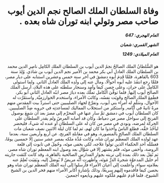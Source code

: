 <h1 dir="rtl">وفاة السلطان الملك الصالح نجم الدين أيوب صاحب مصر وتولي ابنه توران شاه بعده .</h1>

<h5 dir="rtl">العام الهجري:  647

الشهر القمري: شعبان

العام الميلادي: 1249</h5>

<p dir="rtl">هو السُّلطانُ الملك الصالحُ نجمُ الدين أيوب بن السلطان الملك الكامِل ناصِرِ الدين محمد بن السلطان الملك العادل أبي بكر محمد بن الأمير نجم الدين أيوب بن شاذي. وُلِدَ سنة 603 بالقاهرة، فلمَّا قَدِمَ أبوه دمشقَ في آخر سنة خمس وعشرين استنابه على ديار مصر، فلمَّا رجع انتقَدَ عليه أبوه أحوالًا، ومال عنه إلى ولَدِه الملك العادل الثاني. ولما استولى الكامِلُ على حران، وعلى حِصنِ كيفا وآمد وسنجار سلطَنَه على هذه البلادِ، أرسل الملك الصالح أيوب إليها, فلما توفِّيَ الكامل تملَّك بعده ديارَ مصر ابنُه العادل الثاني أبو بكر، فطَمِعَ الملك الصالح وقَوِيَت نفسُه، وكاتَبَ الأمراء، واستخدم الخوارزميَّة, واستقَرَّت له الأحوال، وسَلَّم له أمراء بني أيوب، وتفرَّغ لجهاد الصليبيين حتى استردَّ بيت المقدسِ منهم مرةً ثانيةً في أيَّامه, وأستكثر من استجلاب المماليك لمساعدتِه في حروبه ضِدَّ الصليبيين. كان السلطان أيوب في دمشق ثمَّ سار عنها في المحرَّم إلى مصرَ بعد أن سَمِعَ بوصول الفرنجِ إلى سواحل مصر من دمياط، وكان قد أصابه المرضُ ولم يقدر السلطاُن على الحركة لمرضه، ونودي في مصر من كان له على السلطانِ أو عنده له شيءٌ، فليحضر ليأخُذَ حَقَّه، فطلع الناسُ وأخذوا ما كان لهم، ثم لما كان ليلة الاثنين نصف شعبان مات السلطان الملك الصالح بالمنصورة، وهو في مقابلةِ الفرنج، عن أربع وأربعين سنة، بعدما عهد لولده الملك المعظَّم توران شاه، وكانت مُدَّة ملكه بمصر عشر سنين إلا خمسين يومًا، فغسَّلَه أحد الحكماء الذين تولوا علاجه، لكي يخفى موتَه، وحُمِلَ في تابوت إلى قلعة الروضة، وأخفى موتَه، فلم يشتهر إلا في شوَّال بعد وصول ابنه المعظم توران شاه مصر، ثم نُقِلَ بعد ذلك بمدة إلى تربته بجوارِ المدارس الصالحية بالقاهرة، وقد كانت كَتَمَت جاريته أم خليل المدعوَّة شجرةَ الدرِّ مَوتَه، وأظهرت أنَّه مريضٌ لا يُوصَلُ إليه، وبَقِيَت تُعلِمُ عنه بعلامتِه سواء، وأعلمت إلى أعيان الأمراء فأرسلوا إلى ابنه الملك المعظم توران شاه وهو بحصن كيفا فأقدموه إليهم سريعًا، وذلك بإشارةِ أكابر الأمراء منهم فخر الدين بن الشيخ الشيوخ، فلما قَدِمَ عليهم مَلَّكوه عليهم وبايعوه أجمعينَ.</p></br>
